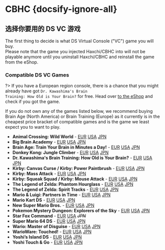 # CBHC {docsify-ignore-all}

## 选择你要用的 DS VC 游戏

The first thing to decide is what DS Virtual Console ("VC") game you will buy.  
Please note that the game you injected Haxchi/CBHC into will not be playable anymore until you uninstall Haxchi/CBHC and reinstall the game from the eShop.

### Compatible DS VC Games

?> If you have a European region console, there is a chance that you might already have got <code>Dr. Kawashima's <wbr>Brain <wbr>Training: <wbr>How <wbr>Old <wbr>is <wbr>Your <wbr>Brain?</code> for free. Head over [to the eShop](https://en-americas-support.nintendo.com/app/answers/detail/a_id/8563/~/how-to-view-previously-downloaded-titles-on-wii-u) and check if you got the game.

If you do not own any of the games listed below, we recommend buying Brain Age (North America) or Brain Training (Europe) as it currently is in the cheapest price bracket of compatible games and is the game we least expect you to want to play.

- **Animal Crossing: Wild World** - [EUR](https://www.nintendo.eu/Games/Nintendo-DS/Animal-Crossing-Wild-World-270011.html "Buy it from the European eShop") [USA](https://www.nintendo.com/games/detail/animal-crossing-wild-world-wii-u/ "Buy it from the American eShop") [JPN](https://www.nintendo.co.jp/titles/20010000023019 "Buy it from the Japanese eShop")
- **Big Brain Academy** - [EUR](https://www.nintendo.eu/Games/Nintendo-DS/Big-Brain-Academy-270143.html "Buy it from the European eShop") [USA](https://www.nintendo.com/games/detail/big-brain-academy-wii-u/ "Buy it from the American eShop") [JPN](https://www.nintendo.co.jp/titles/20010000013967 "Buy it from the Japanese eShop")
- **Brain Age: Train Your Brain in Minutes a Day!** - [EUR](https://www.nintendo.eu/Games/Nintendo-DS/Dr-Kawashima-s-Brain-Training-How-Old-is-Your-Brain--270627.html "Buy it from the European eShop") [USA](https://www.nintendo.com/games/detail/brain-age-train-your-brain-in-minutes-a-day-wii-u/ "Buy it from the American eShop") [JPN](https://www.nintendo.co.jp/titles/20010000006826 "Buy it from the Japanese eShop")
- **Donkey Kong: Jungle Climber** - [EUR](https://www.nintendo.eu/Games/Nintendo-DS/Donkey-Kong-Jungle-Climber-270506.html "Buy it from the European eShop") [USA](https://www.nintendo.com/games/detail/dk-jungle-climber-wii-u/ "Buy it from the American eShop") [JPN](https://www.nintendo.co.jp/titles/20010000014168 "Buy it from the Japanese eShop")
- **Dr. Kawashima's Brain Training: How Old is Your Brain?** - [EUR](https://www.nintendo.eu/Games/Nintendo-DS/Dr-Kawashima-s-Brain-Training-How-Old-is-Your-Brain--270627.html "Buy it from the European eShop") [USA](https://www.nintendo.com/games/detail/brain-age-train-your-brain-in-minutes-a-day-wii-u/ "Buy it from the American eShop") [JPN](https://www.nintendo.co.jp/titles/20010000006826 "Buy it from the Japanese eShop")
- **Kirby: Canvas Curse / Kirby: Power Paintbrush** - [EUR](https://www.nintendo.eu/Games/Nintendo-DS/Kirby-Power-Paintbrush-271287.html "Buy it from the European eShop") [USA](https://www.nintendo.com/games/detail/kirby-canvas-curse-wii-u/ "Buy it from the American eShop") [JPN](https://www.nintendo.co.jp/titles/20010000015447 "Buy it from the Japanese eShop")
- **Kirby: Mass Attack** - [EUR](https://www.nintendo.eu/Games/Nintendo-DS/Kirby-Mass-Attack-271265.html#Overview "Buy it from the European eShop") [USA](https://www.nintendo.com/games/detail/kirby-mass-attack-wii-u/ "Buy it from the American eShop") [JPN](https://www.nintendo.co.jp/titles/20010000017169 "Buy it from the Japanese eShop")
- **Kirby: Squeak Squad / Kirby: Mouse Attack** - [EUR](https://www.nintendo.eu/Games/Nintendo-DS/Kirby-Mouse-Attack-271276.html "Buy it from the European eShop") [USA](https://www.nintendo.com/games/detail/kirby-squeak-squad-wii-u/ "Buy it from the American eShop") [JPN](https://www.nintendo.co.jp/titles/20010000014167 "Buy it from the Japanese eShop")
- **The Legend of Zelda: Phantom Hourglass** - [EUR](https://www.nintendo.eu/Games/Nintendo-DS/The-Legend-of-Zelda-Phantom-Hourglass-273289.html "Buy it from the European eShop") [USA](https://www.nintendo.com/games/detail/the-legend-of-zelda-phantom-hourglass-wii-u/ "Buy it from the American eShop") [JPN](https://www.nintendo.co.jp/titles/20010000017170 "Buy it from the Japanese eShop")
- **The Legend of Zelda: Spirit Tracks** - [EUR](https://www.nintendo.eu/Games/Nintendo-DS/The-Legend-of-Zelda-Spirit-Tracks-273300.html "Buy it from the European eShop") [USA](https://www.nintendo.com/games/detail/the-legend-of-zelda-spirit-tracks-wii-u/ "Buy it from the American eShop") [JPN](https://www.nintendo.co.jp/titles/20010000017168 "Buy it from the Japanese eShop")
- **Mario & Luigi: Partners in Time** - [EUR](https://www.nintendo.eu/Games/Nintendo-DS/Mario-Luigi-Partners-in-Time-271595.html "Buy it from the European eShop") [USA](https://www.nintendo.com/games/detail/mario-luigi-partners-in-time-wii-u/ "Buy it from the American eShop") [JPN](https://www.nintendo.co.jp/titles/20010000013367 "Buy it from the Japanese eShop")
- **Mario Kart DS** - [EUR](https://www.nintendo.eu/Games/Nintendo-DS/Mario-Kart-DS-271518.html "Buy it from the European eShop") [USA](https://www.nintendo.com/games/detail/mario-kart-ds-wii-u/ "Buy it from the American eShop") [JPN](https://www.nintendo.co.jp/titles/20010000011949 "Buy it from the Japanese eShop")
- **New Super Mario Bros.** - [EUR](https://www.nintendo.eu/Games/Nintendo-DS/New-Super-Mario-Bros--271969.html "Buy it from the European eShop") [USA](https://www.nintendo.com/games/detail/new-super-mario-bros-wii-u/ "Buy it from the American eShop") [JPN](https://www.nintendo.co.jp/titles/20010000011947 "Buy it from the Japanese eShop")
- **Pokemon Mystery Dungeon: Explorers of the Sky** - [EUR](https://www.nintendo.eu/Games/Nintendo-DS/Pokemon-Mystery-Dungeon-Explorers-of-Sky-272409.html "Buy it from the European eShop") [USA](https://www.nintendo.com/games/detail/pokemon-mystery-dungeon-explorers-of-sky-wii-u/ "Buy it from the American eShop") [JPN](https://www.nintendo.co.jp/titles/20010000023018 "Buy it from the Japanese eShop")
- **Star Fox Command** - [EUR](https://www.nintendo.eu/Games/Nintendo-DS/Star-Fox-Command-273113.html "Buy it from the European eShop") [USA](https://www.nintendo.com/games/detail/star-fox-command-wii-u/ "Buy it from the American eShop") *~~JPN~~*
- **Super Mario 64 DS** - [EUR](https://www.nintendo.eu/Games/Nintendo-DS/Super-Mario-64-DS-273179.html "Buy it from the European eShop") [USA](https://www.nintendo.com/games/detail/super-mario-64-ds-wii-u/ "Buy it from the American eShop") [JPN](https://www.nintendo.co.jp/titles/20010000015449 "Buy it from the Japanese eShop")
- **Wario: Master of Disguise** - [EUR](https://www.nintendo.eu/Games/Nintendo-DS/Wario-Master-of-Disguise-273553.html "Buy it from the European eShop") [USA](https://www.nintendo.com/games/detail/wario-master-of-disguise-wii-u/ "Buy it from the American eShop") [JPN](https://www.nintendo.co.jp/titles/20010000014228 "Buy it from the Japanese eShop")
- **WarioWare: Touched!** - [EUR](https://www.nintendo.eu/Games/Nintendo-DS/WarioWare-Touched--273564.html "Buy it from the European eShop") [USA](https://www.nintendo.com/games/detail/warioware-touched-wii-u/ "Buy it from the American eShop") [JPN](https://www.nintendo.co.jp/titles/20010000013308 "Buy it from the Japanese eShop")
- **Yoshi’s Island DS** - [EUR](https://www.nintendo.eu/Games/Nintendo-DS/Yoshi-s-Island-DS-273630.html "Buy it from the European eShop") [USA](https://www.nintendo.com/games/detail/yoshis-island-ds-wii-u/ "Buy it from the American eShop") [JPN](https://www.nintendo.co.jp/titles/20010000013369 "Buy it from the Japanese eShop")
- **Yoshi Touch & Go** - [EUR](https://www.nintendo.eu/Games/Nintendo-DS/Yoshi-Touch-Go-273641.html "Buy it from the European eShop") [USA](https://www.nintendo.com/games/detail/yoshi-touch-go-wii-u/ "Buy it from the American eShop") [JPN](https://www.nintendo.co.jp/titles/20010000006827 "Buy it from the Japanese eShop")
